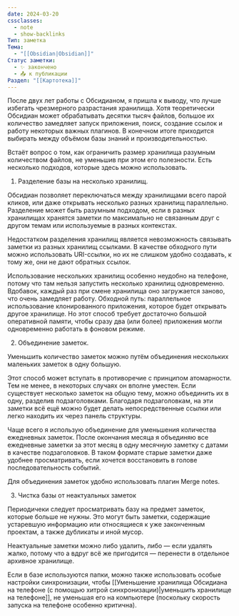 ```yaml
---
date: 2024-03-20
cssclasses:
  - note
  - show-backlinks
Тип: заметка
Тема:
  - "[[Obsidian|Obsidian]]"
Статус заметки:
  - ✨ закончено
  - 📤 к публикации
Раздел: "[[Картотека]]"
---
```


После двух лет работы с Обсидианом, я пришла к выводу, что лучше избегать чрезмерного разрастания хранилища. Хотя теоретически Обсидиан может обрабатывать десятки тысяч файлов, большое их количество замедляет запуск приложения, поиск, создание ссылок и работу некоторых важных плагинов. В конечном итоге приходится выбирать между объёмом базы знаний и производительностью.

Встаёт вопрос о том, как ограничить размер хранилища разумным количеством файлов, не уменьшив при этом его полезности. Есть несколько подходов, которые здесь можно использовать.

1. Разделение базы на несколько хранилищ.

Обсидиан позволяет переключаться между хранилищами всего парой кликов, или даже открывать несколько разных хранилищ параллельно. Разделение может быть разумным подходом, если в разных хранилищах хранятся заметки по максимально не связанным друг с другом темам или используемые в разных контекстах.

Недостатком разделения хранилищ является невозможность связывать заметки из разных хранилищ ссылками. В качестве обходного пути можно использовать URI-ссылки, но их не слишком удобно создавать, к тому же, они не дают обратных ссылок.

Использование нескольких хранилищ особенно неудобно на телефоне, потому что там нельзя запустить несколько хранилищ одновременно. Вдобавок, каждый раз при смене хранилища оно загружается заново, что очень замедляет работу. Обходной путь: параллельное использование клонированного приложения, которое будет открывать другое хранилище. Но этот способ требует достаточно большой оперативной памяти, чтобы сразу два (или более) приложения могли одновременно работать в фоновом режиме.

2. Объединение заметок.

Уменьшить количество заметок можно путём объединения нескольких маленьких заметок в одну большую.

Этот способ может вступать в противоречие с принципом атомарности. Тем не менее, в некоторых случаях он вполне уместен. Если существует несколько заметок на общую тему, можно объединить их в одну, разделив подзаголовками. Благодаря подзаголовкам, на эти заметки всё ещё можно будет делать непосредственные ссылки или легко находить их через панель структуры.

Чаще всего я использую объединение для уменьшения количества ежедневных заметок. После окончания месяца я объединяю все ежедневные заметки за этот месяц в одну месячную заметку с датами в качестве подзаголовков. В таком формате старые заметки даже удобнее просматривать, если хочется восстановить в голове последовательность событий.

Для объединения заметок удобно использовать плагин Merge notes.

3. Чистка базы от неактуальных заметок

Периодичеки следует просматривать базу на предмет заметок, которые больше не нужны. Это могут быть заметки, содержащие устаревшую информацию или относящиеся к уже законченным проектам, а также дубликаты и иной мусор.

Неактуальные заметки можно либо удалить, либо — если удалять жалко, потому что а вдруг всё же пригодится — перенести в отдельное архивное хранилище.

Если в базе используются папки, можно также использовать особые настройки синхронизации, чтобы [[Уменьшение хранилища Обсидиана на телефоне (с помощью хитрой синхронизации)|уменьшить хранилище на телефоне]], не уменьшая его на компьютере (поскольку скорость запуска на телефоне особенно критична).